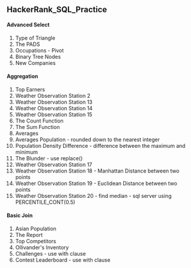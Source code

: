 ## HackerRank_SQL_Practice

#### Advanced Select
1. Type of Triangle
2. The PADS
3. Occupations - Pivot
4. Binary Tree Nodes
5. New Companies

#### Aggregation
1. Top Earners
2. Weather Observation Station 2
3. Weather Observation Station 13
4. Weather Observation Station 14
5. Weather Observation Station 15
6. The Count Function
7. The Sum Function
8. Averages
9. Averages Population - rounded down to the nearest integer
10. Population Density Difference - difference between the maximum and minimum
11. The Blunder - use replace()
12. Weather Observation Station 17
13. Weather Observation Station 18 - Manhattan Distance between two points
14. Weather Observation Station 19 - Euclidean Distance between two points
15. Weather Observation Station 20 - find median - sql server using PERCENTILE_CONT(0.5)

#### Basic Join
1. Asian Population
2. The Report
3. Top Competitors
4. Ollivander's Inventory
5. Challenges - use with clause
6. Contest Leaderboard - use with clause
